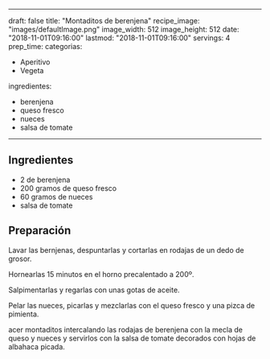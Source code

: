
---
draft: false
title: "Montaditos de berenjena"
recipe_image: "images/defaultImage.png"
image_width: 512
image_height: 512
date: "2018-11-01T09:16:00"
lastmod: "2018-11-01T09:16:00"
servings: 4
prep_time: 
categorias:
  - Aperitivo
  - Vegeta

ingredientes:
  - berenjena
  - queso fresco
  - nueces
  - salsa de tomate
---

## Ingredientes
- 2  de berenjena
- 200 gramos de queso fresco
- 60 gramos de nueces
- salsa de tomate

## Preparación
Lavar las bernjenas, despuntarlas y cortarlas en rodajas de un dedo de grosor.

Hornearlas 15 minutos en el horno precalentado a 200º.

Salpimentarlas y regarlas con unas gotas de aceite.

Pelar las nueces, picarlas y mezclarlas con el queso fresco y una pizca de pimienta.

acer montaditos intercalando las rodajas de berenjena con la mecla de queso y nueces y servirlos con la salsa de tomate decorados con hojas de albahaca picada.


